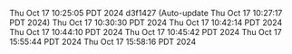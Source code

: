 
Thu Oct 17 10:25:05 PDT 2024
d3f1427 (Auto-update Thu Oct 17 10:27:17 PDT 2024)
Thu Oct 17 10:30:30 PDT 2024
Thu Oct 17 10:42:14 PDT 2024
Thu Oct 17 10:44:10 PDT 2024
Thu Oct 17 10:45:42 PDT 2024
Thu Oct 17 15:55:44 PDT 2024
Thu Oct 17 15:58:16 PDT 2024


